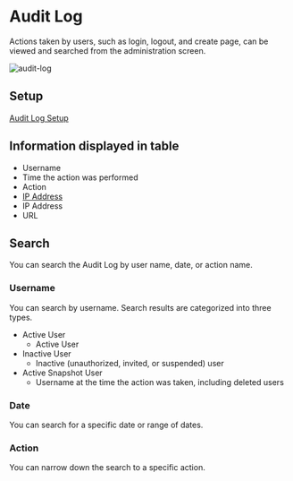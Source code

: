# Audit Log

Actions taken by users, such as login, logout, and create page, can be viewed and searched from the administration screen.

<img :src="$withBase('/assets/images/en/audit-log.png')" alt="audit-log">

<ContextualBlock context="docs-growi-org">

## Setup

[Audit Log Setup](/en/admin-guide/admin-cookbook/audit-log-setup.html)

</ContextualBlock>

## Information displayed in table

- Username
- Time the action was performed
- Action
<ContextualBlock context="docs-growi-org"><li>[IP Address](/en/admin-guide/admin-cookbook/trust-proxy.html)</li></ContextualBlock>
<ContextualBlock context="help-growi-cloud"><li>IP Address</li></ContextualBlock>
- URL

## Search

You can search the Audit Log by user name, date, or action name.

### Username

You can search by username. Search results are categorized into three types.

- Active User
  - Active User
- Inactive User
  - Inactive (unauthorized, invited, or suspended) user
- Active Snapshot User
  - Username at the time the action was taken, including deleted users

### Date

You can search for a specific date or range of dates.

### Action

You can narrow down the search to a specific action.
